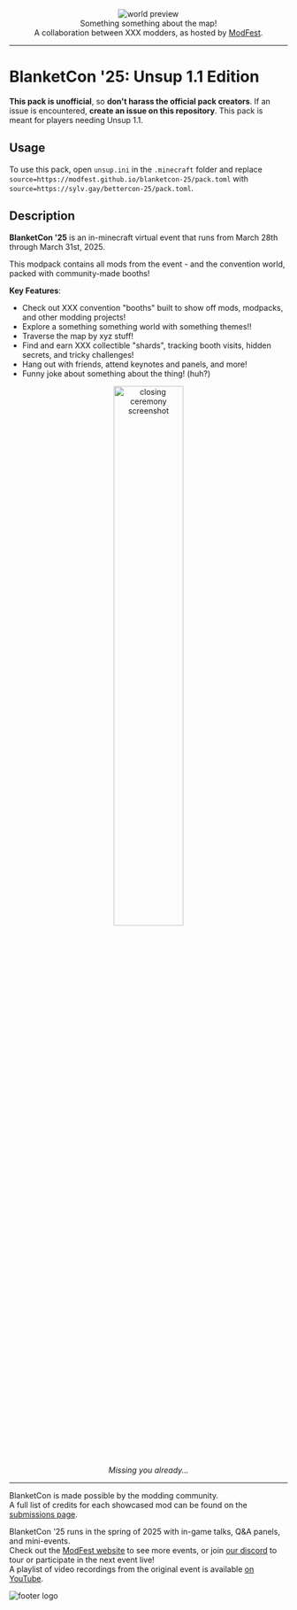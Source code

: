 <!--suppress HtmlDeprecatedTag, XmlDeprecatedElement -->
<center><img alt="world preview" src="???" /></center>

<center>
Something something about the map!<br/>
A collaboration between XXX modders, as hosted by <a href="https://modfest.net">ModFest</a>.
</center>

---

# BlanketCon '25: Unsup 1.1 Edition
**This pack is unofficial**, so **don't harass the official pack creators**. If an issue is encountered, **create an issue on this repository**. This pack is meant for players needing Unsup 1.1.

## Usage
To use this pack, open `unsup.ini` in the `.minecraft` folder and replace `source=https://modfest.github.io/blanketcon-25/pack.toml` with `source=https://sylv.gay/bettercon-25/pack.toml`.

## Description

**BlanketCon '25** is an in-minecraft virtual event that runs from March 28th through March 31st, 2025.

This modpack contains all mods from the event - and the convention world, packed with community-made booths!

**Key Features**:
- Check out XXX convention "booths" built to show off mods, modpacks, and other modding projects!
- Explore a something something world with something themes!!
- Traverse the map by xyz stuff!
- Find and earn XXX collectible "shards", tracking booth visits, hidden secrets, and tricky challenges!
- Hang out with friends, attend keynotes and panels, and more!
- Funny joke about something about the thing! (huh?)

<center>
<img width="50%" alt="closing ceremony screenshot" src="???"/><br/>
<i>Missing you already...</i>
</center>

---

BlanketCon is made possible by the modding community.<br/>
A full list of credits for each showcased mod can be found on the [submissions page](https://modfest.net/bc23/submissions).<br/>

BlanketCon '25 runs in the spring of 2025 with in-game talks, Q&A panels, and mini-events.</br>
Check out the [ModFest website](https://modfest.net) to see more events, or join [our discord](https://discord.gg/gn543Ee) to tour or participate in the next event live!<br/>
A playlist of video recordings from the original event is available [on YouTube](???).<br/>

![footer logo](???)
